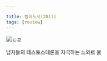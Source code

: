 ```yaml
---

title: 범죄도시(2017)
tags: [review]
---
```

![ㄷㄹ](https://user-images.githubusercontent.com/50545088/150650108-8d5dbf56-4513-4903-94da-59fbec9618a4.jpeg)

남자들의 테스토스테론을 자극하는 느와르 물